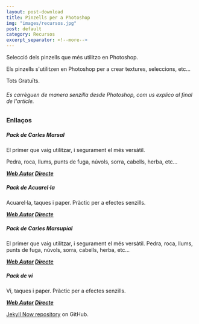 ```yaml
---
layout: post-download
title: Pinzells per a Photoshop
img: "images/recursos.jpg"
post: default
category: Recursos
excerpt_separator: <!--more-->
---
```


Selecció dels pinzells que més utilitzo en Photoshop.

Els pinzells s'utilitzen en Photoshop per a crear textures, seleccions, etc...

Tots Gratuïts.


<!--more-->


###### Es carrèguen de manera senzilla desde Photoshop, com us explico al final de l'article.


### Enllaços



##### Pack de Carles Marsal

El primer que vaig utilitzar, i segurament el més versàtil.

Pedra, roca, llums, punts de fuga, núvols, sorra, cabells, herba, etc...

<strong><em><a href="http://carlesmarsal.com/about/#footer" title="Baixar desde la web"><i class="icon-cloud-download"></i>Web Autor</a></em>
<em><a href="https://www.dropbox.com/s/h1n73f9hr5msu85/Carles%20Marsal%20Photoshop%20Brushes.zip?dl=0" title="Enllaç directe"><i class="icon-cloud-download"></i>Directe</a></em></strong>
<br>


##### Pack de Acuarel·la

Acuarel·la, taques i paper. Pràctic per a efectes senzills.

<strong><em><a href="http://carlesmarsal.com/about/#footer" title="Baixar desde la web"><i class="icon-cloud-download"></i>Web Autor</a></em>
<em><a href="https://www.dropbox.com/s/h1n73f9hr5msu85/Carles%20Marsal%20Photoshop%20Brushes.zip?dl=0" title="Enllaç directe"><i class="icon-cloud-download"></i>Directe</a></em></strong>
<br>


##### Pack de Carles Marsupial

El primer que vaig utilitzar, i segurament el més versàtil. Pedra, roca, llums, punts de fuga, núvols, sorra, cabells, herba, etc...

<strong><em><a href="http://carlesmarsal.com/about/#footer" title="Baixar desde la web"><i class="icon-cloud-download"></i>Web Autor</a></em>
<em><a href="https://www.dropbox.com/s/h1n73f9hr5msu85/Carles%20Marsal%20Photoshop%20Brushes.zip?dl=0" title="Enllaç directe"><i class="icon-cloud-download"></i>Directe</a></em></strong>
<br>


##### Pack de vi

Vi, taques i paper. Pràctic per a efectes senzills.

<strong><em><a href="http://carlesmarsal.com/about/#footer" title="Baixar desde la web"><i class="icon-cloud-download"></i>Web Autor</a></em>
<em><a href="https://www.dropbox.com/s/h1n73f9hr5msu85/Carles%20Marsal%20Photoshop%20Brushes.zip?dl=0" title="Enllaç directe"><i class="icon-cloud-download"></i>Directe</a></em></strong>
<br>


 [Jekyll Now repository](https://github.com/barryclark/jekyll-now) on GitHub.
